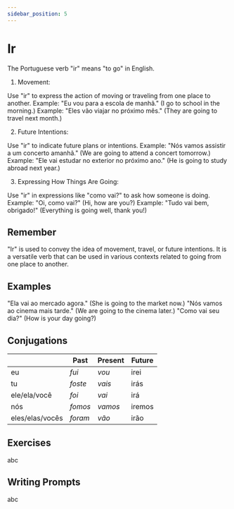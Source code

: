 ```yaml
---
sidebar_position: 5
---
```


# Ir

The Portuguese verb "ir" means "to go" in English.

1. Movement:

Use "ir" to express the action of moving or traveling from one place to another.
Example: "Eu vou para a escola de manhã." (I go to school in the morning.)
Example: "Eles vão viajar no próximo mês." (They are going to travel next month.)

2. Future Intentions:

Use "ir" to indicate future plans or intentions.
Example: "Nós vamos assistir a um concerto amanhã." (We are going to attend a concert tomorrow.)
Example: "Ele vai estudar no exterior no próximo ano." (He is going to study abroad next year.)

3. Expressing How Things Are Going:

Use "ir" in expressions like "como vai?" to ask how someone is doing.
Example: "Oi, como vai?" (Hi, how are you?)
Example: "Tudo vai bem, obrigado!" (Everything is going well, thank you!)

## Remember

"Ir" is used to convey the idea of movement, travel, or future intentions.
It is a versatile verb that can be used in various contexts related to going from one place to another.

## Examples

"Ela vai ao mercado agora." (She is going to the market now.)
"Nós vamos ao cinema mais tarde." (We are going to the cinema later.)
"Como vai seu dia?" (How is your day going?)

## Conjugations

|                 | Past    | Present | Future |
| --------------- | ------- | ------- | ------ |
| eu              | _fui_   | _vou_   | irei   |
| tu              | _foste_ | _vais_  | irás   |
| ele/ela/você    | _foi_   | _vai_   | irá    |
| nós             | _fomos_ | _vamos_ | iremos |
| eles/elas/vocês | _foram_ | _vão_   | irão   |

## Exercises

abc

## Writing Prompts

abc
